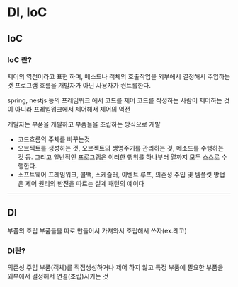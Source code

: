 # DI, IoC

## IoC

### IoC 란?

제어의 역전이라고 표현 하며, 메소드나 객체의 호출작업을 외부에서 결정해서 주입하는것
프로그램 흐름을 개발자가 아닌 사용자가 컨트롤한다.

spring, nestjs 등의 프레임워크 에서 코드를 제어
코드를 작성하는 사람이 제어하는 것이 아니라 프레임워크에서 제어해서 제어의 역전

개발자는 부품을 개발하고 부품들을 조립하는 방식으로 개발

- 코드흐름의 주체를 바꾸는것
- 오브젝트를 생성하는 것, 오브젝트의 생명주기를 관리하는 것, 메소드를 수행하는 것 등. 그리고 일반적인 프로그램은 이러한 행위를 하나부터 열까지 모두 스스로 수행한다.
- 소프트웨어 프레임워크, 콜백, 스케줄러, 이벤트 루프, 의존성 주입 및 템플릿 방법은 제어 원리의 반전을 따르는 설계 패턴의 예이다

---

## DI

부품의 조립
부품들을 따로 만들어서 가져와서 조립해서 쓰자(ex.레고)

### DI란?

의존성 주입
부품(객체)를 직접생성하거나 제어 하지 않고
특정 부품에 필요한 부품을 외부에서 결정해서 연결(조립)시키는 것
